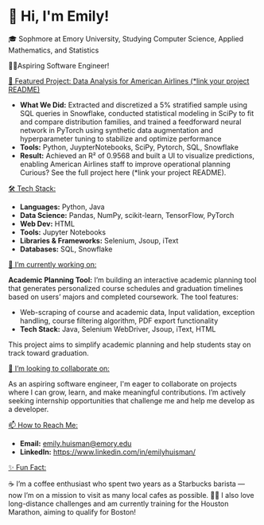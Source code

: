 # 👋 Hi, I'm Emily!
🎓 Sophmore at Emory University, Studying Computer Science, Applied Mathematics, and Statistics

👩‍💻Aspiring Software Engineer!

<ins>🎯 Featured Project: Data Analysis for American Airlines (*link your project README)</ins>
- **What We Did:** Extracted and discretized a 5% stratified sample using SQL queries in Snowflake, conducted statistical modeling in SciPy to fit and compare distribution families, and trained a feedforward neural network in PyTorch using synthetic data augmentation and hyperparameter tuning to stabilize and optimize performance
- **Tools:** Python, JuypterNotebooks, SciPy, Pytorch, SQL, Snowflake
- **Result:** Achieved an R² of 0.9568 and built a UI to visualize predictions, enabling American Airlines staff to improve operational planning
Curious? See the full project here (*link your project README).

<ins>🛠 Tech Stack:</ins>
- **Languages:** Python, Java
- **Data Science:** Pandas, NumPy, scikit-learn, TensorFlow, PyTorch
- **Web Dev:** HTML
- **Tools:** Jupyter Notebooks
- **Libraries & Frameworks:** Selenium, Jsoup, iText
- **Databases:** SQL, Snowflake

<ins>🔭 I’m currently working on:</ins>

**Academic Planning Tool:** I’m building an interactive academic planning tool that generates personalized course schedules and graduation timelines based on users’ majors and completed coursework. The tool features:
- Web-scraping of course and academic data, Input validation, exception handling, course filtering algorithm, PDF export functionality
- **Tech Stack:** Java, Selenium WebDriver, Jsoup, iText, HTML

This project aims to simplify academic planning and help students stay on track toward graduation.

<ins>👯 I’m looking to collaborate on:</ins>

As an aspiring software engineer, I'm eager to collaborate on projects where I can grow, learn, and make meaningful contributions. I’m actively seeking internship opportunities that challenge me and help me develop as a developer. 

<ins>📫 How to Reach Me:</ins>
- **Email:** emily.huisman@emory.edu
- **LinkedIn:** https://www.linkedin.com/in/emilyhuisman/

<ins>✨ Fun Fact:</ins>

☕ I’m a coffee enthusiast who spent two years as a Starbucks barista — now I’m on a mission to visit as many local cafes as possible. 🏃‍♀️ I also love long-distance challenges and am currently training for the Houston Marathon, aiming to qualify for Boston!
